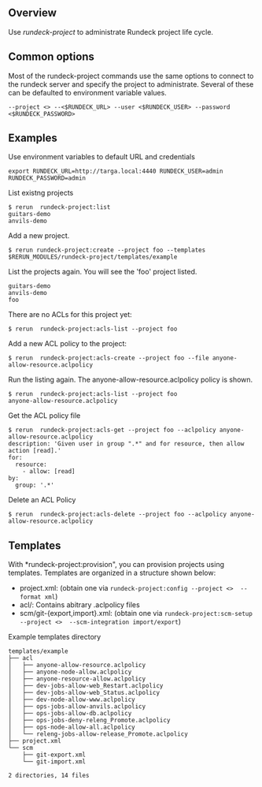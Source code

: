 ## Overview

Use *rundeck-project* to administrate Rundeck project life cycle.

## Common options

Most of the rundeck-project commands use the same options to connect to the rundeck server and specify the project to administrate. Several of these can be defaulted to environment variable values.

	--project <> --<$RUNDECK_URL> --user <$RUNDECK_USER> --password <$RUNDECK_PASSWORD>

## Examples
Use environment variables to default URL and credentials

	export RUNDECK_URL=http://targa.local:4440 RUNDECK_USER=admin RUNDECK_PASSWORD=admin

List existng projects

	$ rerun  rundeck-project:list
	guitars-demo
	anvils-demo

Add a new project. 

	$ rerun rundeck-project:create --project foo --templates $RERUN_MODULES/rundeck-project/templates/example


List the projects again. You will see the 'foo' project listed.

	guitars-demo
	anvils-demo
	foo

There are no ACLs for this project yet:

	$ rerun  rundeck-project:acls-list --project foo

Add a new ACL policy to the project:

	$ rerun  rundeck-project:acls-create --project foo --file anyone-allow-resource.aclpolicy

Run the listing again. The anyone-allow-resource.aclpolicy policy is shown.

	$ rerun  rundeck-project:acls-list --project foo
	anyone-allow-resource.aclpolicy

Get the ACL policy file

	$ rerun  rundeck-project:acls-get --project foo --aclpolicy anyone-allow-resource.aclpolicy
	description: 'Given user in group ".*" and for resource, then allow action [read].'
	for:
	  resource:
	    - allow: [read]
	by:
	  group: '.*'

Delete an ACL Policy

	$ rerun  rundeck-project:acls-delete --project foo --aclpolicy anyone-allow-resource.aclpolicy

## Templates

With *rundeck-project:provision", you can provision projects using templates. Templates are organized in a structure shown below:

* project.xml: (obtain one via `rundeck-project:config --project <>  --format xml`)
* acl/: Contains abitrary .aclpolicy files
* scm/git-{export,import}.xml: (obtain one via `rundeck-project:scm-setup --project <>  --scm-integration import/export`)



Example templates directory

	templates/example
	├── acl
	│   ├── anyone-allow-resource.aclpolicy
	│   ├── anyone-node-allow.aclpolicy
	│   ├── anyone-resource-allow.aclpolicy
	│   ├── dev-jobs-allow-web_Restart.aclpolicy
	│   ├── dev-jobs-allow-web_Status.aclpolicy
	│   ├── dev-node-allow-www.aclpolicy
	│   ├── ops-jobs-allow-anvils.aclpolicy
	│   ├── ops-jobs-allow-db.aclpolicy
	│   ├── ops-jobs-deny-releng_Promote.aclpolicy
	│   ├── ops-node-allow-all.aclpolicy
	│   └── releng-jobs-allow-release_Promote.aclpolicy
	├── project.xml
	└── scm
	    ├── git-export.xml
	    └── git-import.xml

	2 directories, 14 files

